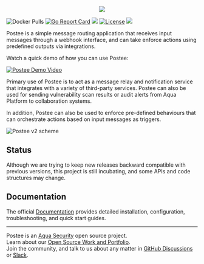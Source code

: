 <p align="center">
  <img src="./docs/img/postee.png">
</p>

![Docker Pulls][docker-pull]
[![Go Report Card][report-card-img]][report-card]
![](https://github.com/tzurielweisberg/postee/workflows/Go/badge.svg)
[![License][license-img]][license]
<a href="https://slack.aquasec.com/?_ga=2.51428586.2119512742.1655808394-1739877964.1641199050">
<img src="https://img.shields.io/static/v1?label=Slack&message=Join+our+Community&color=4a154b&logo=slack">
</a>


[download]: https://img.shields.io/github/downloads/aquasecurity/postee/total?logo=github
[release-img]: https://img.shields.io/github/release/aquasecurity/postee.png?logo=github
[release]: https://github.com/tzurielweisberg/postee/releases
[docker-pull]: https://img.shields.io/docker/pulls/aquasec/postee?logo=docker&label=docker%20pulls%20%2F%20postee
[go-doc-img]: https://godoc.org/github.com/tzurielweisberg/postee?status.svg
[report-card-img]: https://goreportcard.com/badge/github.com/tzurielweisberg/postee
[report-card]: https://goreportcard.com/report/github.com/tzurielweisberg/postee
[license-img]: https://img.shields.io/badge/License-mit-blue.svg
[license]: https://github.com/tzurielweisberg/postee/blob/master/LICENSE


Postee is a simple message routing application that receives input messages through a webhook interface, and can take enforce actions using predefined outputs via integrations.

Watch a quick demo of how you can use Postee:


[![Postee Demo Video](./docs/img/postee-video-thumbnail.jpg)](https://www.youtube.com/watch?v=HZ5Z8jAVH8w)

Primary use of Postee is to act as a message relay and notification service that integrates with a variety of third-party services. Postee can also be used for sending vulnerability scan results or audit alerts from Aqua Platform to collaboration systems.

In addition, Postee can also be used to enforce pre-defined behaviours that can orchestrate actions based on input messages as triggers.

![Postee v2 scheme](docs/img/postee-v2-scheme.png)

## Status
Although we are trying to keep new releases backward compatible with previous versions, this project is still incubating,
and some APIs and code structures may change.

## Documentation
The official [Documentation] provides detailed installation, configuration, troubleshooting, and quick start guides.

---
Postee is an [Aqua Security](https://aquasec.com) open source project.  
Learn about our [Open Source Work and Portfolio].  
Join the community, and talk to us about any matter in [GitHub Discussions] or [Slack].

[Documentation]: https://aquasecurity.github.io/postee/latest
[Open Source Work and Portfolio]: https://www.aquasec.com/products/open-source-projects/
[Slack]: https://slack.aquasec.com/
[GitHub Discussions]: https://github.com/tzurielweisberg/postee/discussions
